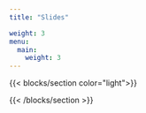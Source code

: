 ```yaml
---
title: "Slides"

weight: 3
menu:
  main:
    weight: 3
---
```


{{< blocks/section color="light">}}


{{< /blocks/section >}}
